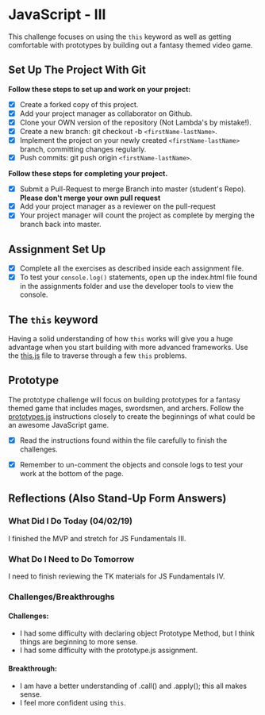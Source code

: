 # JavaScript - III

This challenge focuses on using the `this` keyword as well as getting comfortable with prototypes by building out a fantasy themed video game.

## Set Up The Project With Git

**Follow these steps to set up and work on your project:**

* [X] Create a forked copy of this project.
* [X] Add your project manager as collaborator on Github.
* [X] Clone your OWN version of the repository (Not Lambda's by mistake!).
* [X] Create a new branch: git checkout -b `<firstName-lastName>`.
* [X] Implement the project on your newly created `<firstName-lastName>` branch, committing changes regularly.
* [X] Push commits: git push origin `<firstName-lastName>`.

**Follow these steps for completing your project.**

* [X] Submit a Pull-Request to merge <firstName-lastName> Branch into master (student's  Repo). **Please don't merge your own pull request**
* [X] Add your project manager as a reviewer on the pull-request
* [X] Your project manager will count the project as complete by merging the branch back into master.

## Assignment Set Up

* [X] Complete all the exercises as described inside each assignment file.
* [X] To test your `console.log()` statements, open up the index.html file found in the assignments folder and use the developer tools to view the console.  

## The `this` keyword

Having a solid understanding of how `this` works will give you a huge advantage when you start building with more advanced frameworks. Use the [this.js](assignments/this.js) file to traverse through a few `this` problems.

## Prototype

The prototype challenge will focus on building prototypes for a fantasy themed game that includes mages, swordsmen, and archers.  Follow the [prototypes.js](assignments/this.js) instructions closely to create the beginnings of what could be an awesome JavaScript game.

* [X] Read the instructions found within the file carefully to finish the challenges.
* [X] Remember to un-comment the objects and console logs to test your work at the bottom of the page.


## Reflections (Also Stand-Up Form Answers)

### What Did I Do Today (04/02/19)
I finished the MVP and stretch for JS Fundamentals III. 

### What Do I Need to Do Tomorrow
I need to finish reviewing the TK materials for JS Fundamentals IV. 

### Challenges/Breakthroughs
#### Challenges:
- I had some difficulty with declaring object Prototype Method, but I think things are beginning to more sense. 
- I had some difficulty with the prototype.js assignment.

#### Breakthrough:
- I am have a better understanding of .call() and .apply(); this all makes sense. 
- I feel more confident using `this`. 



